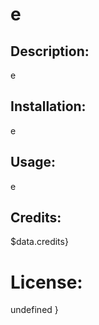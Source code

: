 # e
## Description:
e
## Installation:
e
## Usage:
e
## Credits:
$data.credits}
# License: 
undefined
        }
      